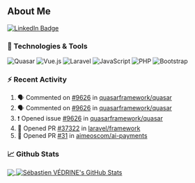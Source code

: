 ## About Me

[![LinkedIn Badge](https://img.shields.io/badge/-LinkedIn-0077B0?style=flat-square&logo=LinkedIn)](https://www.linkedin.com/in/sebastien-vedrine/)
</br>

### 🔧 Technologies & Tools

<p>
  <img alt="Quasar" src="https://img.shields.io/badge/-Quasar-1976D2?style=flat-square&logo=Quasar&logoColor=white">  
  <img alt="Vue.js" src="https://img.shields.io/badge/-Vue.js-4FC08D?style=flat-square&logo=Vue.js&logoColor=white">
  <img alt="Laravel" src="https://img.shields.io/badge/-Laravel-FF2D20?style=flat-square&logo=Laravel&logoColor=white">
  <img alt="JavaScript" src="https://img.shields.io/badge/-JavaScript-F7DF1E?style=flat-square&logo=JavaScript&logoColor=white">
  <img alt="PHP" src="https://img.shields.io/badge/-PHP-777BB4?style=flat-square&logo=PHP&logoColor=white">
  <img alt="Bootstrap" src="https://img.shields.io/badge/-Bootstrap-563D7C?style=flat-square&logo=Bootstrap&logoColor=white">
</p>

### :zap: Recent Activity

<!--START_SECTION:activity-->
1. 🗣 Commented on [#9626](https://github.com/quasarframework/quasar/issues/9626) in [quasarframework/quasar](https://github.com/quasarframework/quasar)
2. 🗣 Commented on [#9626](https://github.com/quasarframework/quasar/issues/9626) in [quasarframework/quasar](https://github.com/quasarframework/quasar)
3. ❗️ Opened issue [#9626](https://github.com/quasarframework/quasar/issues/9626) in [quasarframework/quasar](https://github.com/quasarframework/quasar)
4. 💪 Opened PR [#37322](https://github.com/laravel/framework/pull/37322) in [laravel/framework](https://github.com/laravel/framework)
5. 💪 Opened PR [#31](https://github.com/aimeoscom/ai-payments/pull/31) in [aimeoscom/ai-payments](https://github.com/aimeoscom/ai-payments)
<!--END_SECTION:activity-->


### &#x1f4c8; Github Stats

<a href="">
  <img align="center" src="https://github-readme-stats-git-master.vedrine.vercel.app/api/top-langs/?username=sebastien-vedrine" />
</a>

<a href="">
  <img align="center" src="https://github-readme-stats-git-master.vedrine.vercel.app/api?username=sebastien-vedrine&show_icons=true&line_height=27&count_private=true&theme=vue" alt="Sébastien VÉDRINE's GitHub Stats" />
</a>
